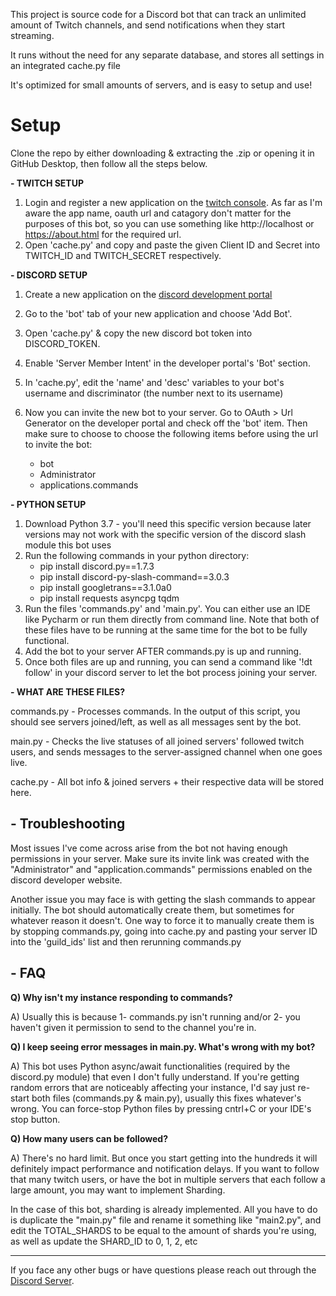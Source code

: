 This project is source code for a Discord bot that can track an unlimited amount of Twitch channels, and send notifications when they start streaming.

It runs without the need for any separate database, and stores all settings in an integrated cache.py file

It's optimized for small amounts of servers, and is easy to setup and use!


# Setup
Clone the repo by either downloading & extracting the .zip or opening it in GitHub Desktop, then follow all the steps below.

**- TWITCH SETUP**

1) Login and register a new application on the [twitch console](https://dev.twitch.tv/console).  As far as I'm aware the app name, oauth url and catagory don't matter for the purposes of this bot, so you can use something like http://localhost or https://about.html for the required url.
2) Open 'cache.py' and copy and paste the given Client ID and Secret into TWITCH_ID and TWITCH_SECRET respectively.

**- DISCORD SETUP**

1) Create a new application on the [discord development portal ](https://discord.com/developers/applications)
2) Go to the 'bot' tab of your new application and choose 'Add Bot'.
3) Open 'cache.py' & copy the new discord bot token into DISCORD_TOKEN.
4) Enable 'Server Member Intent' in the developer portal's 'Bot' section.
5) In 'cache.py', edit the 'name' and 'desc' variables to your bot's username and discriminator (the number next to its username)
6) Now you can invite the new bot to your server. Go to   OAuth > Url Generator   on the developer portal and check off the 'bot' item. Then make sure to choose to choose the  following items before using the url to invite the bot:

    - bot
    - Administrator
    - applications.commands
   

**- PYTHON SETUP**

1) Download Python 3.7 - you'll need this specific version because later versions may not work with the specific version of the discord slash module this bot uses
2) Run the following commands in your python directory:
    - pip install discord.py==1.7.3
    - pip install discord-py-slash-command==3.0.3
    - pip install googletrans==3.1.0a0
    - pip install requests asyncpg tqdm
3) Run the files 'commands.py' and 'main.py'. You can either use an IDE like Pycharm or run them directly from command line. Note that both of these files have to be running at the same time for the bot to be fully functional.
4) Add the bot to your server AFTER commands.py is up and running.
5) Once both files are up and running, you can send a command like '!dt follow' in your discord server to let the bot process joining your server.

**- WHAT ARE THESE FILES?**

commands.py - Processes commands. In the output of this script, you should see servers joined/left, as well as all messages sent by the bot. 

main.py - Checks the live statuses of all joined servers' followed twitch users, and sends messages to the server-assigned channel when one goes live.

cache.py - All bot info & joined servers + their respective data will be stored here.

**- Troubleshooting**
-
Most issues I've come across arise from the bot not having enough permissions in your server. Make sure its invite link was created with the "Administrator" and "application.commands" permissions enabled on the discord developer website.  

Another issue you may face is with getting the slash commands to appear initially. The bot should automatically create them, but sometimes for whatever reason it doesn't. One way to force it to manually create them is by stopping commands.py, going into cache.py and pasting your server ID into the 'guild_ids' list and then rerunning commands.py

**- FAQ**
-
**Q) Why isn't my instance responding to commands?**

A) Usually this is because 1- commands.py isn't running and/or 2- you haven't given it permission to send to the channel you're in.

**Q) I keep seeing error messages in main.py. What's wrong with my bot?**

A) This bot uses Python async/await functionalities (required by the discord.py module) that even I don't fully understand. If you're getting random errors that are noticeably affecting your instance, I'd say just re-start both files (commands.py & main.py), usually this fixes whatever's wrong. You can force-stop Python files by pressing cntrl+C or your IDE's stop button.

**Q) How many users can be followed?**

A) There's no hard limit. But once you start getting into the hundreds it will definitely impact performance and notification delays. If you want to follow that many twitch users, or have the bot in multiple servers that each follow a large amount, you may want to implement Sharding.

In the case of this bot, sharding is already implemented. All you have to do is duplicate the "main.py" file and rename it something like "main2.py", and edit the TOTAL_SHARDS to be equal to the amount of shards you're using, as well as update the SHARD_ID to 0, 1, 2, etc

****

If you face any other bugs or have questions please reach out through the [Discord Server](https://discord.com/invite/atwCY9d).
